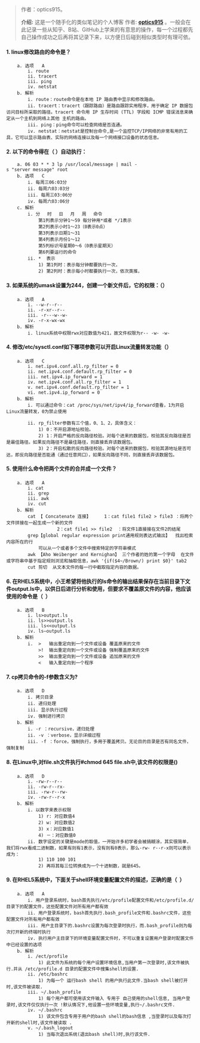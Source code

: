 > 作者：optics915。
>
> **介绍:** 这是一个随手化的类似笔记的个人博客 作者: **[optics915](https://optics915.gitee.io/docsify-blog)** 。一般会在此记录一些从知乎、B站、GitHub上学来的有意思的操作，每一个过程都先自己操作成功之后再将其记录下来，以方便日后碰到相似类型时有理可依。
    
#### 1. linux修改路由的命令是？
		a. 选项	A
			i. route
			ii. tracert
			iii. ping
			iv. netstat
		b. 解析
			i. route：route命令是在本地 IP 路由表中显示和修改路由。
			ii. tracert：tracert（跟踪路由）是路由跟踪实用程序，用于确定 IP 数据包访问目标所采取的路径。tracert 命令用 IP 生存时间 (TTL) 字段和 ICMP 错误消息来确定从一个主机到网络上其他 主机的路由。  
			iii. ping：ping命令可以检查网络是否连通。
			iv. netstat：netstat是控制台命令,是一个监控TCP/IP网络的非常有用的工具，它可以显示路由表、实际的网络连接以及每一个网络接口设备的状态信息。
#### 2. 以下的命令得在（ ）自动执行： 
		a. 06 03 * * 3 lp /usr/local/message | mail -s "server message" root
		b. 选项	C
			i. 每周三06:03分
			ii. 每周六03:03分
			iii. 每周三03:06分
			iv. 每周六03:06分
		c. 解析 
			i. 分　 时　 日　 月　 周　 命令
                第1列表示分钟1～59 每分钟用*或者 */1表示
                第2列表示小时1～23（0表示0点）
                第3列表示日期1～31
                第4列表示月份1～12
                第5列标识号星期0～6（0表示星期天）
                第6列要运行的命令
			ii. *  表示  
				1) 第1列时：表示每分钟都要执行一次， 
				2) 第2列时：表示每小时都要执行一次，依次类推，
#### 3. 如果系统的umask设置为244，创建一个新文件后，它的权限：（）
		a. 选项	A
			i. --w-r--r--
			ii. -r-xr--r--
			iii. -r---w--w-
			iv. -r-x-wx-wx
		b. 解析
			i. linux系统中权限rwx对应数值为421，故文件权限为r-- -w- -w-
#### 4. 修改/etc/sysctl.conf如下哪项参数可以开启Linux流量转发功能（）
		a. 选项	C
			i. net.ipv4.conf.all.rp_filter = 0
			ii. net.ipv4.conf.default.rp_filter = 0
			iii. net.ipv4.ip_forward = 1
			iv. net.ipv4.conf.all.rp_filter = 1
			v. net.ipv4.conf.default.rp_filter = 1
			vi. net.ipv4.ip_forward = 0
		b. 解析
			i. 可以通过命令：cat /proc/sys/net/ipv4/ip_forward查看，1为开启Linux流量转发，0为禁止使用 

			ii. rp_filter参数有三个值，0、1、2，具体含义： 
				1) 0：不开启源地址校验。 
				2) 1：开启严格的反向路径校验。对每个进来的数据包，校验其反向路径是否是最佳路径。如果反向路径不是最佳路径，则直接丢弃该数据包。 
				3) 2：开启松散的反向路径校验。对每个进来的数据包，校验其源地址是否可达，即反向路径是否能通（通过任意网口），如果反向路径不同，则直接丢弃该数据包。
#### 5. 使用什么命令把两个文件的合并成一个文件？
		a. 选项	A
			i. cat
			ii. grep
			iii. awk
			iv. cut
		b. 解析
			cat 【 Concatenate 连接】	  1：cat file1 file2 > file3 ：将两个文件拼接在一起生成一个新的文件
				       2：cat file1 >> file2  ：将文件1直接接在文件2的结尾
			grep【global regular expression print通用规则表达式输出】	找出检索内容所在的行
				可以从一个或者多个文件中搜索特定的字符串模式
			awk 【Aho Weiberger and Kernighan】 三个作者的姓的第一个字母 	在文件或字符串中基于指定规则浏览和抽取信息，awk '{if($4~/Brown/) print $0}' tab2
			cut 剪切	从文本文件的每一行中截取指定内容的数据。
#### 6. 在RHEL5系统中，小王希望将他执行的ls命令的输出结果保存在当前目录下文件output.ls中，以供日后进行分析和使用，但要求不覆盖原文件的内容，他应该使用的命令是（  ）
		a. 选项	B
			i. ls>output.ls
			ii. ls>>output.ls
			iii. ls<<output.ls
			iv. ls—output.ls
		b. 解析
			i.  > 	输出重定向到一个文件或设备 覆盖原来的文件
			    >!  输出重定向到一个文件或设备 强制覆盖原来的文件
			    >>  输出重定向到一个文件或设备 追加原来的文件
			    <   输入重定向到一个程序 
#### 7. cp拷贝命令的-f参数含义为?
		a. 选项	D
			i. 拷贝目录
			ii. 递归处理
			iii. 显示执行过程
			iv. 强制进行拷贝
		b. 解析
			i. -r ：recursive，递归处理
			ii. -v ：verbose，显示详细过程
			iii. -f ：force，强制执行，多用于覆盖拷贝。无论目的目录是否有同名文件，强制复制
#### 8. 在Linux中,对file.sh文件执行#chmod 645 file.sh中,该文件的权限是()
		a. 选项	D
			i. -rw-r--r--
			ii. -rw-r--rx-
			iii. -rw-r--rw-
			iv. -rw-r--r-x
		b. 解析
			i. 以数字来表示权限
				1) r: 对应数值4 
				2) w: 对应数值2 
				3) x：对应数值1 
				4) －：对应数值0 
			ii. 数字设定的关键是mode的取值，一开始许多初学者会被搞糊涂，其实很简单，我们将rwx看成二进制数，如果有则有1表示，没有则有0表示，那么-rw- r--r-x则可以表示成为： 
				1) 110 100 101 
				2) 再将其每三位转换成为一个十进制数，就是645。
#### 9. 在RHEL5系统中，下面关于shell环境变量配置文件的描述，正确的是（  ）
		a. 选项	A
			i. 用户登录系统时，bash首先执行/etc/profile配置文件和/etc/profile.d/目录下的配置文件，这些配置文件对所有用户都有效
			ii. 用户登录系统时，bash首先执行.bash_profile文件和.bashrc文件，这些配置文件对所有用户都有效
			iii. 用户主目录下的.bashrc设置为每次登录时执行，而.bash_profile则为每次打开新的终端时执行
			iv. 执行用户主目录下的环境变量配置文件时，不可以重复设置用户登录时配置文件中已经设置的选项
		b. 解析
			i. /ect/profile 
				1) 此文件为系统的每个用户设置环境信息,当用户第一次登录时,该文件被执行.并从 /etc/profile.d 目录的配置文件中搜集shell的设置.
			ii. /etc/bashrc 
				1) 为每一个 运行bash shell 的用户执行此文件.当bash shell被打开时,该文件被读取.
			iii. ~/.bash_profile 
				1) 每个用户都可使用该文件输入 专用于 自己使用的shell信息, 当用户登录时,该文件仅仅执行一次 !默认情况下,他设置一些环境变量,执行~/.bashrc文件.
			iv. ~/.bashrc 
				1) 该文件包含专用于用户的bash shell的bash信息 ,当登录时以及每次打开新的shell时,该文件被读取 .
			v. ~/.bash_logout 
				1) 当每次退出系统(退出bash shell)时,执行该文件.
